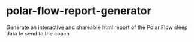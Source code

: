 # polar-flow-report-generator
Generate an interactive and shareable html report of the Polar Flow sleep data to send to the coach
